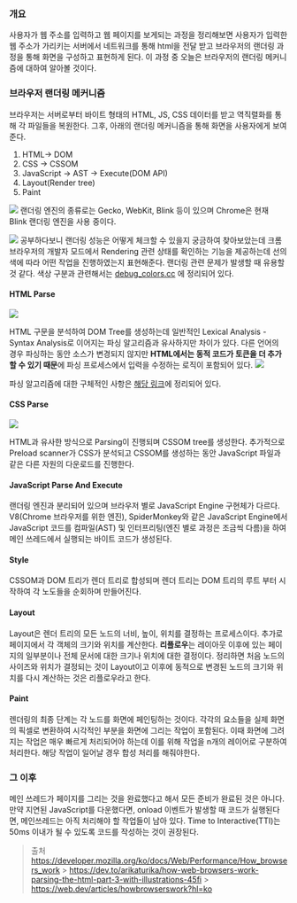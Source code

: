 ### 개요

사용자가 웹 주소를 입력하고 웹 페이지를 보게되는 과정을 정리해보면 사용자가 입력한 웹 주소가 가리키는 서버에서 네트워크를 통해 html을 전달 받고 브라우저의 랜더링 과정을 통해 화면을 구성하고 표현하게 된다. 이 과정 중 오늘은 브라우저의 랜더링 메커니즘에 대하여 알아볼 것이다.

### 브라우저 랜더링 메커니즘

브라우저는 서버로부터 바이트 형태의 HTML, JS, CSS 데이터를 받고 역직렬화를 통해 각 파일들을 복원한다.
그후, 아래의 랜더링 메커니즘을 통해 화면을 사용자에게 보여준다.

>

1. HTML-> DOM
2. CSS -> CSSOM
3. JavaScript -> AST -> Execute(DOM API)
4. Layout(Render tree)
5. Paint

![](https://velog.velcdn.com/images/duddn2012/post/faad2ae9-a22b-49a5-bba1-4fa7aa216459/image.png)
랜더링 엔진의 종류로는 Gecko, WebKit, Blink 등이 있으며 Chrome은 현재 Blink 랜더링 엔진을 사용 중이다.

![](https://velog.velcdn.com/images/duddn2012/post/e9044481-5901-4f71-bc0e-ecb1b4461c3f/image.png)
공부하다보니 랜더링 성능은 어떻게 체크할 수 있을지 궁금하여 찾아보았는데 크롬 브라우저의 개발자 모드에서 Rendering 관련 상태를 확인하는 기능을 제공하는데 선의 색에 따라 어떤 작업을 진행하였는지 표현해준다. 랜더링 관련 문제가 발생할 때 유용할 것 같다. 색상 구분과 관련해서는 [debug_colors.cc](https://source.chromium.org/chromium/chromium/src/+/main:cc/debug/debug_colors.cc) 에 정리되어 있다.

#### HTML Parse

![](https://velog.velcdn.com/images/duddn2012/post/279b2f32-6584-4340-add3-6931baeeff23/image.png)

HTML 구문을 분석하여 DOM Tree를 생성하는데 일반적인 Lexical Analysis - Syntax Analysis로 이어지는 파싱 알고리즘과 유사하지만 차이가 있다. 다른 언어의 경우 파싱하는 동안 소스가 변경되지 않지만 **HTML에서는 동적 코드가 토큰을 더 추가할 수 있기 때문**에 파싱 프로세스에서 입력을 수정하는 로직이 포함되어 있다.
![](https://velog.velcdn.com/images/duddn2012/post/3ca62a64-1c98-446a-b7b5-400bc33f9eb8/image.png)

파싱 알고리즘에 대한 구체적인 사항은 [해당 링크](https://html.spec.whatwg.org/multipage/parsing.html)에 정리되어 있다.

#### CSS Parse

![](https://velog.velcdn.com/images/duddn2012/post/9b97e002-6147-492d-9c11-c0ac799b88e3/image.png)

HTML과 유사한 방식으로 Parsing이 진행되며 CSSOM tree를 생성한다.
추가적으로 Preload scanner가 CSS가 분석되고 CSSOM를 생성하는 동안 JavaScript 파일과 같은 다른 자원의 다운로드를 진행한다.

#### JavaScript Parse And Execute

랜더링 엔진과 분리되어 있으며 브라우저 별로 JavaScript Engine 구현체가 다르다. V8(Chrome 브라우저를 위한 엔진), SpiderMonkey와 같은 JavaScript Engine에서 JavaScript 코드를 컴파일(AST) 및 인터프리팅(엔진 별로 과정은 조금씩 다름)을 하여 메인 쓰레드에서 실행되는 바이트 코드가 생성된다.

#### Style

CSSOM과 DOM 트리가 렌더 트리로 합성되며 렌더 트리는 DOM 트리의 루트 부터 시작하여 각 노도들을 순회하며 만들어진다.

#### Layout

Layout은 렌더 트리의 모든 노드의 너비, 높이, 위치를 결정하는 프로세스이다. 추가로 페이지에서 각 객체의 크기와 위치를 계산한다.
**리플로우**는 레이아웃 이후에 있는 페이지의 일부분이나 전체 문서에 대한 크기나 위치에 대한 결정이다.
정리하면 처음 노드의 사이즈와 위치가 결정되는 것이 Layout이고 이후에 동적으로 변경된 노드의 크기와 위치를 다시 계산하는 것은 리플로우라고 한다.

#### Paint

렌더링의 최종 단계는 각 노드를 화면에 페인팅하는 것이다. 각각의 요소들을 실제 화면의 픽셀로 변환하여 시각적인 부분을 화면에 그리는 작업이 포함된다.
이때 화면에 그려지는 작업은 매우 빠르게 처리되어야 하는데 이를 위해 작업을 n개의 레이어로 구분하여 처리한다. 해당 작업이 일어날 경우 합성 처리를 해줘야한다.

### 그 이후

메인 쓰레드가 페이지를 그리는 것을 완료했다고 해서 모든 준비가 완료된 것은 아니다. 만약 지연된 JavaScript를 다운했다면, onload 이벤트가 발생할 때 코드가 실행된다면, 메인쓰레드는 아직 처리해야 할 작업들이 남아 있다. Time to Interactive(TTI)는 50ms 이내가 될 수 있도록 코드를 작성하는 것이 권장된다.

> 출처
> https://developer.mozilla.org/ko/docs/Web/Performance/How_browsers_work > https://dev.to/arikaturika/how-web-browsers-work-parsing-the-html-part-3-with-illustrations-45fi > https://web.dev/articles/howbrowserswork?hl=ko
